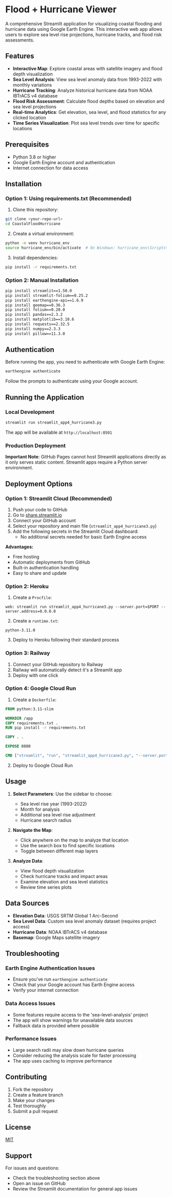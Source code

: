 # Flood + Hurricane Viewer

A comprehensive Streamlit application for visualizing coastal flooding and hurricane data using Google Earth Engine. This interactive web app allows users to explore sea level rise projections, hurricane tracks, and flood risk assessments.

## Features

- **Interactive Map**: Explore coastal areas with satellite imagery and flood depth visualization
- **Sea Level Analysis**: View sea level anomaly data from 1993-2022 with monthly variations
- **Hurricane Tracking**: Analyze historical hurricane data from NOAA IBTrACS v4 database
- **Flood Risk Assessment**: Calculate flood depths based on elevation and sea level projections
- **Real-time Analytics**: Get elevation, sea level, and flood statistics for any clicked location
- **Time Series Visualization**: Plot sea level trends over time for specific locations

## Prerequisites

- Python 3.8 or higher
- Google Earth Engine account and authentication
- Internet connection for data access

## Installation

### Option 1: Using requirements.txt (Recommended)

1. Clone this repository:
```bash
git clone <your-repo-url>
cd CoastalFloodHurricane
```

2. Create a virtual environment:
```bash
python -m venv hurricane_env
source hurricane_env/bin/activate  # On Windows: hurricane_env\Scripts\activate
```

3. Install dependencies:
```bash
pip install -r requirements.txt
```

### Option 2: Manual Installation

```bash
pip install streamlit==1.50.0
pip install streamlit-folium==0.25.2
pip install earthengine-api==1.6.9
pip install geemap==0.36.3
pip install folium==0.20.0
pip install pandas==2.3.2
pip install matplotlib==3.10.6
pip install requests==2.32.5
pip install numpy==2.3.3
pip install pillow==11.3.0
```

## Authentication

Before running the app, you need to authenticate with Google Earth Engine:

```bash
earthengine authenticate
```

Follow the prompts to authenticate using your Google account.

## Running the Application

### Local Development

```bash
streamlit run streamlit_app4_hurricane3.py
```

The app will be available at `http://localhost:8501`

### Production Deployment

**Important Note**: GitHub Pages cannot host Streamlit applications directly as it only serves static content. Streamlit apps require a Python server environment.

## Deployment Options

### Option 1: Streamlit Cloud (Recommended)

1. Push your code to GitHub
2. Go to [share.streamlit.io](https://share.streamlit.io)
3. Connect your GitHub account
4. Select your repository and main file (`streamlit_app4_hurricane3.py`)
5. Add the following secrets in the Streamlit Cloud dashboard:
   - No additional secrets needed for basic Earth Engine access

**Advantages:**
- Free hosting
- Automatic deployments from GitHub
- Built-in authentication handling
- Easy to share and update

### Option 2: Heroku

1. Create a `Procfile`:
```
web: streamlit run streamlit_app4_hurricane3.py --server.port=$PORT --server.address=0.0.0.0
```

2. Create a `runtime.txt`:
```
python-3.11.0
```

3. Deploy to Heroku following their standard process

### Option 3: Railway

1. Connect your GitHub repository to Railway
2. Railway will automatically detect it's a Streamlit app
3. Deploy with one click

### Option 4: Google Cloud Run

1. Create a `Dockerfile`:
```dockerfile
FROM python:3.11-slim

WORKDIR /app
COPY requirements.txt .
RUN pip install -r requirements.txt

COPY . .

EXPOSE 8080

CMD ["streamlit", "run", "streamlit_app4_hurricane3.py", "--server.port=8080", "--server.address=0.0.0.0"]
```

2. Deploy to Google Cloud Run

## Usage

1. **Select Parameters**: Use the sidebar to choose:
   - Sea level rise year (1993-2022)
   - Month for analysis
   - Additional sea level rise adjustment
   - Hurricane search radius

2. **Navigate the Map**: 
   - Click anywhere on the map to analyze that location
   - Use the search box to find specific locations
   - Toggle between different map layers

3. **Analyze Data**:
   - View flood depth visualization
   - Check hurricane tracks and impact areas
   - Examine elevation and sea level statistics
   - Review time series plots

## Data Sources

- **Elevation Data**: USGS SRTM Global 1 Arc-Second
- **Sea Level Data**: Custom sea level anomaly dataset (requires project access)
- **Hurricane Data**: NOAA IBTrACS v4 database
- **Basemap**: Google Maps satellite imagery

## Troubleshooting

### Earth Engine Authentication Issues
- Ensure you've run `earthengine authenticate`
- Check that your Google account has Earth Engine access
- Verify your internet connection

### Data Access Issues
- Some features require access to the 'sea-level-analysis' project
- The app will show warnings for unavailable data sources
- Fallback data is provided where possible

### Performance Issues
- Large search radii may slow down hurricane queries
- Consider reducing the analysis scale for faster processing
- The app uses caching to improve performance

## Contributing

1. Fork the repository
2. Create a feature branch
3. Make your changes
4. Test thoroughly
5. Submit a pull request

## License

[MIT](https://choosealicense.com/licenses/mit/)

## Support

For issues and questions:
- Check the troubleshooting section above
- Open an issue on GitHub
- Review the Streamlit documentation for general app issues








